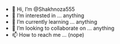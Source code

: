 - 👋 Hi, I’m @Shakhnoza555
- 👀 I’m interested in ... anything 
- 🌱 I’m currently learning ... anything
- 💞️ I’m looking to collaborate on ... anything
- 📫 How to reach me ... (nope)

<!---
Shakhnoza555/Shakhnoza555 is a ✨ special ✨ repository because its `README.md` (this file) appears on your GitHub profile.
You can click the Preview link to take a look at your changes.
--->
